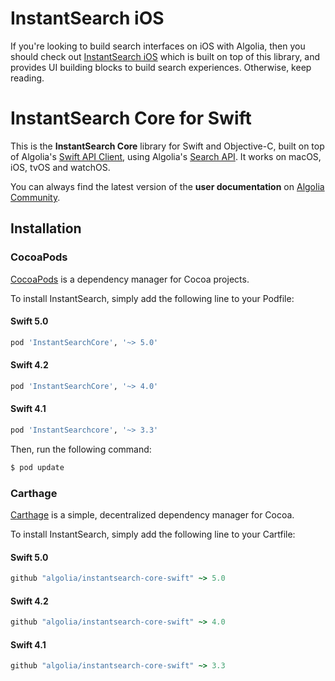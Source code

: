 # InstantSearch iOS

If you're looking to build search interfaces on iOS with Algolia, then you should check out [InstantSearch iOS](https://github.com/algolia/instantsearch-ios) which is built on top of this library, and provides UI building blocks to build search experiences. Otherwise, keep reading.

# InstantSearch Core for Swift

This is the **InstantSearch Core** library for Swift and Objective-C, built on top of Algolia's [Swift API Client](https://github.com/algolia/algoliasearch-client-swift), using Algolia's [Search API](https://www.algolia.com/). It works on macOS, iOS, tvOS and watchOS.

You can always find the latest version of the **user documentation** on [Algolia Community](https://community.algolia.com/instantsearch-core-swift/).

## Installation

### CocoaPods

[CocoaPods](https://cocoapods.org/) is a dependency manager for Cocoa projects.

To install InstantSearch, simply add the following line to your Podfile:

#### Swift 5.0

```ruby
pod 'InstantSearchCore', '~> 5.0'
```

#### Swift 4.2

```ruby
pod 'InstantSearchCore', '~> 4.0'
```

#### Swift 4.1

```ruby
pod 'InstantSearchcore', '~> 3.3'
```

Then, run the following command:

```bash
$ pod update
```

### Carthage

[Carthage](https://github.com/Carthage/Carthage) is a simple, decentralized dependency manager for Cocoa.

To install InstantSearch, simply add the following line to your Cartfile:

#### Swift 5.0

```ruby
github "algolia/instantsearch-core-swift" ~> 5.0 
```

#### Swift 4.2

```ruby
github "algolia/instantsearch-core-swift" ~> 4.0 
```

#### Swift 4.1

```ruby
github "algolia/instantsearch-core-swift" ~> 3.3 
```


